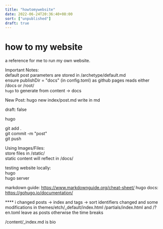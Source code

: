 ```yaml
---
title: "howtomywebsite"
date: 2022-06-24T20:36:40+08:00
sort: ["unpublished"]
draft: true
---
```


# how to my website  
  
a reference for me to run my own website.  
  
Important Notes:  
default post parameters are stored in /archetype/default.md  
ensure publishDir = "docs" (in config.toml) as github pages reads either /docs or /root/  
`hugo` to generate from content -> docs    
  
  
New Post:
hugo new index/post.md
write in md  
  
draft: false  
  
hugo  
  
git add .  
git commit -m "post"  
git push  
  
  
Using Images/Files:  
store files in /static/  
static content will reflect in /docs/  
  
testing website locally:  
hugo  
hugo server  
  
  
  
markdown guide: https://www.markdownguide.org/cheat-sheet/
hugo docs: https://gohugo.io/documentation/




**** i changed posts -> index and tags -> sort
identifiers changed and some modifications in themes/etch/_default/index.html /partials/index.html and /?
en.toml leave as posts otherwise the time breaks 

/content/_index.md is bio